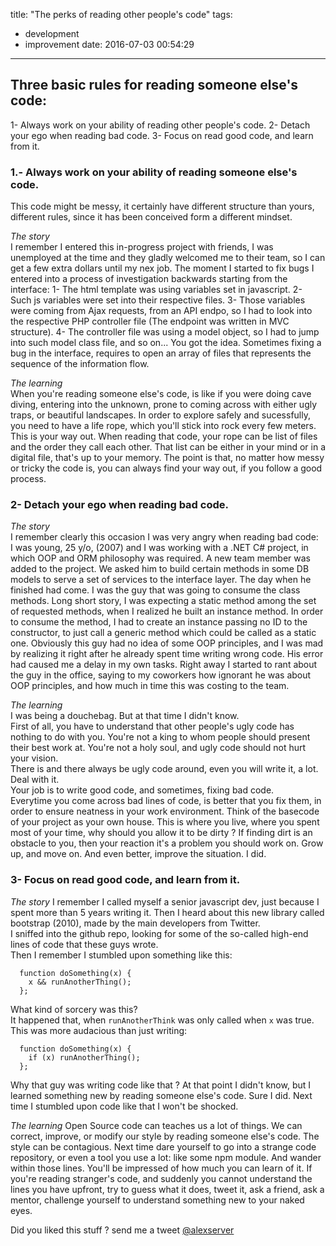title: "The perks of reading other people's code"
tags:
  - development
  - improvement
date: 2016-07-03 00:54:29
---


## Three basic rules for reading someone else's code:

1- Always work on your ability of reading other people's code.
2- Detach your ego when reading bad code.
3- Focus on read good code, and learn from it.

### 1.- Always work on your ability of reading someone else's code.

This code might be messy, it certainly have different structure than yours, different rules, since it has been conceived form a different mindset.

*The story*  
I remember I entered this in-progress project with friends, I was unemployed at the time and they gladly welcomed me to their team, so I can get a few extra dollars until my nex job.
The moment I started to fix bugs I entered into a process of investigation backwards starting from the interface:
1- The html template was using variables set in javascript.
2- Such js variables were set into their respective files.
3- Those variables were coming from Ajax requests, from an API endpo, so I had to look into the respective PHP controller file (The endpoint was written in MVC structure).
4- The controller file was using a model object, so I had to jump into such model class file, and so on...
You got the idea. Sometimes fixing a bug in the interface, requires to open an array of files that represents the sequence of the information flow.

*The learning*  
When you're reading someone else's code, is like if you were doing cave diving, entering into the unknown, prone to coming across with either ugly traps, or beautiful landscapes.
In order to explore safely and sucessfully, you need to have a life rope, which you'll stick into rock every few meters. This is your way out.
When reading that code, your rope can be list of files and the order they call each other. That list can be either in your mind or in a digital file, that's up to your memory.
The point is that, no matter how messy or tricky the code is, you can always find your way out, if you follow a good process.


### 2- Detach your ego when reading bad code.

*The story*  
I remember clearly this occasion I was very angry when reading bad code:  
I was young, 25 y/o, (2007) and I was working with a .NET C# project, in which OOP and ORM philosophy was required. A new team member was added to the project. We asked him to build certain methods in some DB models to serve a set of services to the interface layer.
The day when he finished had come. I was the guy that was going to consume the class methods.
Long short story, I was expecting a static method among the set of requested methods, when I realized he built an instance method. In order to consume the method, I had to create an instance passing no ID to the constructor, to just call a generic method which could be called as a static one.
Obviously this guy had no idea of some OOP principles, and I was mad by realizing it right after he already spent time writing wrong code. His error had caused me a delay in my own tasks. Right away I started to rant about the guy in the office, saying to my coworkers how ignorant he was about OOP principles, and how much in time this was costing to the team.

*The learning*  
I was being a douchebag. But at that time I didn't know.  
First of all, you have to understand that other people's ugly code has nothing to do with you. You're not a king to whom people should present their best work at. You're not a holy soul, and ugly code should not hurt your vision.  
There is and there always be ugly code around, even you will write it, a lot. Deal with it.  
Your job is to write good code, and sometimes, fixing bad code.  
Everytime you come across bad lines of code, is better that you fix them, in order to ensure neatness in your work environment. Think of the basecode of your project as your own house. This is where you live, where you spent most of your time, why should you allow it to be dirty ?
If finding dirt is an obstacle to you, then your reaction it's a problem you should work on. Grow up, and move on. And even better, improve the situation.
I did.


### 3- Focus on read good code, and learn from it.

*The story*
I remember I called myself a senior javascript dev, just because I spent more than 5 years writing it.
Then I heard about this new library called bootstrap (2010), made by the main developers from Twitter.  
I sniffed into the github repo, looking for some of the so-called high-end lines of code that these guys wrote.  
Then I remember I stumbled upon something like this:  
```
  function doSomething(x) {
    x && runAnotherThing();
  };
```
What kind of sorcery was this?  
It happened that, when `runAnotherThink` was only called when `x` was true.
This was more audacious than just writing:
```
  function doSomething(x) {
    if (x) runAnotherThing();
  };
```

Why that guy was writing code like that ? At that point I didn't know, but I learned something new by reading someone else's code. Sure I did.
Next time I stumbled upon code like that I won't be shocked.

*The learning*
Open Source code can teaches us a lot of things.
We can correct, improve, or modify our style by reading someone else's code.
The style can be contagious.
Next time dare yourself to go into a strange code repository, or even a tool you use a lot: like some npm module. And wander within those lines. You'll be impressed of how much you can learn of it.
If you're reading stranger's code, and suddenly you cannot understand the lines you have upfront, try to guess what it does, tweet it, ask a friend, ask a mentor, challenge yourself to understand something new to your naked eyes.

Did you liked this stuff ? send me a tweet [@alexserver](https://twitter.com/alexserver)